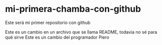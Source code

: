 # mi-primera-chamba-con-github
Este será mi primer repositorio con github

Este es un cambio en un archivo que se llama README, todavia no sé para qué sirve
Este es un cambio del programador Piero